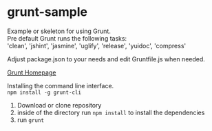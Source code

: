 grunt-sample
============

Example or skeleton for using Grunt.  
Pre default Grunt runs the following tasks:  
'clean', 'jshint', 'jasmine', 'uglify', 'release', 'yuidoc', 'compress'

Adjust package.json to your needs and edit Gruntfile.js when needed.

[Grunt Homepage](http://gruntjs.com/)

Installing the command line interface.  
`npm install -g grunt-cli`

1. Download or clone repository  
2. inside of the directory run `npm install` to install the dependencies  
3. run `grunt`  